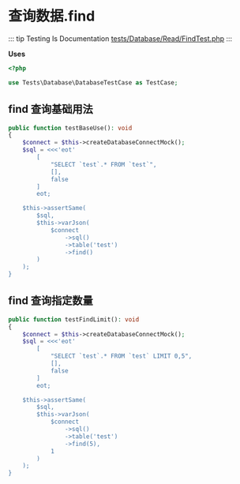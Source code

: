# 查询数据.find

::: tip Testing Is Documentation
[tests/Database/Read/FindTest.php](https://github.com/hunzhiwange/framework/blob/master/tests/Database/Read/FindTest.php)
:::
    
**Uses**

``` php
<?php

use Tests\Database\DatabaseTestCase as TestCase;
```

## find 查询基础用法

``` php
public function testBaseUse(): void
{
    $connect = $this->createDatabaseConnectMock();
    $sql = <<<'eot'
        [
            "SELECT `test`.* FROM `test`",
            [],
            false
        ]
        eot;

    $this->assertSame(
        $sql,
        $this->varJson(
            $connect
                ->sql()
                ->table('test')
                ->find()
        )
    );
}
```
    
## find 查询指定数量

``` php
public function testFindLimit(): void
{
    $connect = $this->createDatabaseConnectMock();
    $sql = <<<'eot'
        [
            "SELECT `test`.* FROM `test` LIMIT 0,5",
            [],
            false
        ]
        eot;

    $this->assertSame(
        $sql,
        $this->varJson(
            $connect
                ->sql()
                ->table('test')
                ->find(5),
            1
        )
    );
}
```